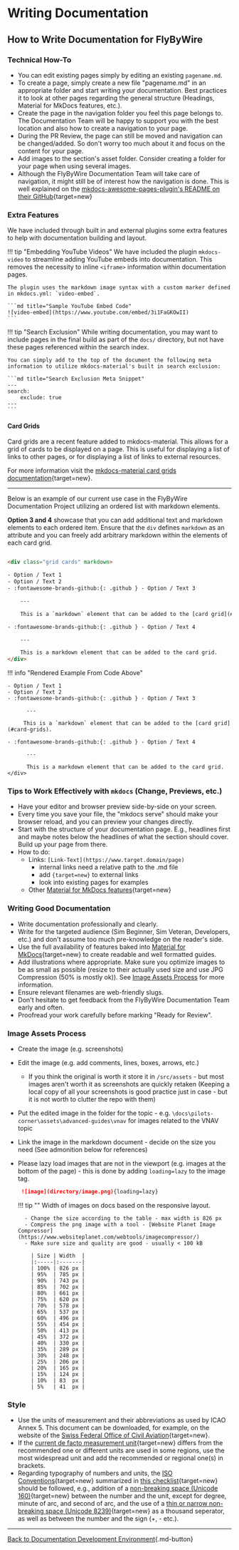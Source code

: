 # Writing Documentation

## How to Write Documentation for FlyByWire

### Technical How-To

- You can edit existing pages simply by editing an existing `pagename.md`.
- To create a page, simply create a new file "pagename.md" in an appropriate folder and start writing your documentation. Best practices it to look at other pages regarding the general structure (Headings, Material for MkDocs features, etc.).
- Create the page in the navigation folder you feel this page belongs to. The Documentation Team will be happy to support you with the best location and also how to create a navigation to your page.
- During the PR Review, the page can still be moved and navigation can be changed/added. So don't worry too much about it and focus on the content for your page.
- Add images to the section's asset folder. Consider creating a folder for your page when using several images.
- Although the FlyByWire Documentation Team will take care of navigation, it might still be of interest how the navigation is done. This is well explained on the [mkdocs-awesome-pages-plugin's README on their GitHub](https://github.com/lukasgeiter/mkdocs-awesome-pages-plugin#Features){target=new}

### Extra Features

We have included through built in and external plugins some extra features to help with documentation building and layout.

!!! tip "Embedding YouTube Videos"
    We have included the plugin `mkdocs-video` to streamline adding YouTube embeds into documentation. This removes the necessity to inline `<iframe>` information within documentation pages.

    The plugin uses the markdown image syntax with a custom marker defined in mkdocs.yml: `video-embed`.

    ```md title="Sample YouTube Embed Code"
    ![video-embed](https://www.youtube.com/embed/3i1FaGKOwII)
    ```

!!! tip "Search Exclusion"
    While writing documentation, you may want to include pages in the final build as part of the `docs/` directory, but not have these pages referenced within the search index.

    You can simply add to the top of the document the following meta information to utilize mkdocs-material's built in search exclusion:

    ```md title="Search Exclusion Meta Snippet"
    ---
    search:
        exclude: true
    ---
    ```
#### Card Grids

Card grids are a recent feature added to mkdocs-material. This allows for a grid of cards to be displayed on a page. This is useful for displaying a list of links to other pages, or for displaying a list of links to external resources. 

For more information visit the [mkdocs-material card grids documentation](https://squidfunk.github.io/mkdocs-material/reference/grids/){target=new}.

---

Below is an example of our current use case in the FlyByWire Documentation Project utilizing an ordered list with markdown elements. 

**Option 3 and 4** showcase that you can add additional text and markdown elements to each ordered item. Ensure that the `div` defines `markdown` as an attribute and you can freely add arbitrary markdown within the elements of each card grid.

```html title="Card Grid Ordered"

<div class="grid cards" markdown>

- Option / Text 1
- Option / Text 2
- :fontawesome-brands-github:{: .github } - Option / Text 3

    ---

    This is a `markdown` element that can be added to the [card grid](#card-grids).

- :fontawesome-brands-github:{: .github } - Option / Text 4

    ---

    This is a markdown element that can be added to the card grid.
</div>
```

!!! info "Rendered Example From Code Above"
    <div class="grid cards" markdown>
    
    - Option / Text 1
    - Option / Text 2
    - :fontawesome-brands-github:{: .github } - Option / Text 3
    
          ---
    
         This is a `markdown` element that can be added to the [card grid](#card-grids).
    
    - :fontawesome-brands-github:{: .github } - Option / Text 4
    
          ---
    
          This is a markdown element that can be added to the card grid.
    </div>

### Tips to Work Effectively with `mkdocs` (Change, Previews, etc.)

- Have your editor and browser preview side-by-side on your screen.
- Every time you save your file, the "mkdocs serve" should make your browser reload, and you can preview your changes directly.
- Start with the structure of your documentation page. E.g., headlines first and maybe notes below the headlines of what the section should cover. Build up your page from there.
- How to do:
    - Links: `[Link-Text](https://www.target.domain/page)`
        - internal links need a relative path to the .md file
        - add `{target=new}` to external links
        - look into existing pages for examples
    - Other [Material for MkDocs features](https://squidfunk.github.io/mkdocs-material/reference/abbreviations/){target=new}

### Writing Good Documentation

- Write documentation professionally and clearly.
- Write for the targeted audience (Sim Beginner, Sim Veteran, Developers, etc.) and don't assume too much pre-knowledge on the reader's side.
- Use the full availability of features baked into [Material for MkDocs](https://squidfunk.github.io/mkdocs-material/){target=new} to create readable and well formatted guides.
- Add illustrations where appropriate. Make sure you optimize images to be as small as possible (resize to their actually used size and use JPG Compression (50% is mostly ok)).
  See [Image Assets Process](#image-assets-process) for more information.
- Ensure relevant filenames are web-friendly slugs.
- Don't hesitate to get feedback from the FlyByWire Documentation Team early and often.
- Proofread your work carefully before marking "Ready for Review".

### Image Assets Process

- Create the image (e.g. screenshots)
- Edit the image (e.g. add comments, lines, boxes, arrows, etc.)
    - If you think the original is worth it store it in `/src/assets` - but most images aren't worth it as screenshots are quickly retaken (Keeping a local copy of all your screenshots
      is good practice just in case - but it is not worth to clutter the repo with them)
- Put the edited image in the folder for the topic - e.g. `\docs\pilots-corner\assets\advanced-guides\vnav` for images related to the VNAV topic
- Link the image in the markdown document - decide on the size you need (See admonition below for references)
- Please lazy load images that are not in the viewport (e.g. images at the bottom of the page) - this is done by adding `loading=lazy` to the image tag.
   ```md title="Sample Image Markdown with Lazy Loading"
    ![image](directory/image.png){loading=lazy}
   ```

    !!! tip ""
        Width of images on docs based on the responsive layout.

        - Change the size according to the table - max width is 826 px
        - Compress the png image with a tool - [Website Planet Image Compressor](https://www.websiteplanet.com/webtools/imagecompressor/)
        - Make sure size and quality are good - usually < 100 kB

          | Size | Width  |
          |:-----|:-------|
          | 100% | 826 px |
          | 95%  | 785 px |
          | 90%  | 743 px |
          | 85%  | 702 px |
          | 80%  | 661 px |
          | 75%  | 620 px |
          | 70%  | 578 px |
          | 65%  | 537 px |
          | 60%  | 496 px |
          | 55%  | 454 px |
          | 50%  | 413 px |
          | 45%  | 372 px |
          | 40%  | 330 px |
          | 35%  | 289 px |
          | 30%  | 248 px |
          | 25%  | 206 px |
          | 20%  | 165 px |
          | 15%  | 124 px |
          | 10%  | 83  px |
          | 5%   | 41  px |

### Style

- Use the units of measurement and their abbreviations as used by ICAO Annex 5. This document can be downloaded, for example, on the website of the [Swiss Federal Office of Civil Aviation](https://www.bazl.admin.ch/bazl/en/home/themen/legislation/anhaenge-icao.html){target=new}.
- If the [current de facto measurement unit](https://en.wikipedia.org/wiki/International_Civil_Aviation_Organization#Use_of_the_International_System_of_Units){target=new} differs from the recommended one or different units are used in some regions, use the most widespread unit and add the recommended or regional one(s) in brackets.
- Regarding typography of numbers and units, the [ISO Conventions](https://www.bipm.org/documents/20126/41483022/SI-Brochure-9.pdf/fcf090b2-04e6-88cc-1149-c3e029ad8232?version=1.21&t=1671101063858&download=true){target=new} summarized in [this checklist](https://physics.nist.gov/cuu/Units/checklist.html){target=new} should be followed, e.g., addition of a [non-breaking space (Unicode 160)](https://en.wikipedia.org/wiki/Non-breaking_space){target=new} between the number and the unit, except for degree, minute of arc, and second of arc, and the use of a [thin or narrow non-breaking space (Unicode 8239)](https://en.wikipedia.org/wiki/Non-breaking_space#Encodings){target=new} as a thousand seperator, as well as between the number and the sign (+, - etc.).

---

[Back to Documentation Development Environment](documentation.md){.md-button}